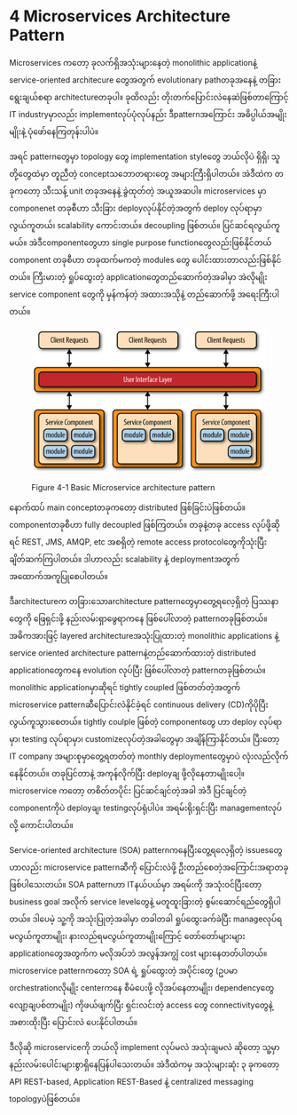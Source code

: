 # 4 Microservices Architecture Pattern

Microservices ကတော့ ခုလက်ရှိအသုံးများနေတဲ့  monolithic applicationနဲ့ service-oriented architecure တွေအတွက် evolutionary pathတခုအနေနဲ့ တခြားရွေးချယ်စရာ architectureတခုပါ။ ခုထိလည်း တိုးတက်ပြောင်းလဲနေဆဲဖြစ်တာကြောင့် IT industryမှာလည်း implementလုပ်ပုံလုပ်နည်း ဒီpatternအကြောင်း အဓိပ္ပါယ်အမျိုးမျိုးနဲ့ ပုံဖော်နေကြတုန်းပါပဲ။&#x20;

အရင် patternတွေမှာ topology တွေ implementation styleတွေ ဘယ်လိုပဲ ရှိရှိ၊ သူတို့တွေထဲမှာ တူညီတဲ့ conceptသဘောတရားတွေ အများကြီးရှိပါတယ်။ အဲဒီထဲက တခုကတော့ သီးသန့် unit တခုအနေနဲ့ ခွဲထုတ်တဲ့ အယူအဆပါ။  microservices မှာ componenet တခုစီဟာ သီးခြား deployလုပ်နိုင်တဲ့အတွက် deploy လုပ်ရာမှာ လွယ်ကူတယ်၊ scalability ကောင်းတယ်။ decoupling ဖြစ်တယ်။ ပြင်ဆင်ရလွယ်ကူမယ်။ အဲဒီcomponentတွေဟာ single purpose functionတွေလည်းဖြစ်နိုင်တယ်  component တခုစီဟာ တခုထက်မကတဲ့ modules တွေ ပေါင်းထားတာလည်းဖြစ်နိုင်တယ်။ ကြီးမားတဲ့ ရှုပ်ထွေးတဲ့ applicationတွေတည်ဆောက်တဲ့အခါမှာ အဲလိုမျိုး service component တွေကို မှန်ကန်တဲ့ အထားအသိုနဲ့ တည်ဆောက်ဖို့ အရေးကြီးပါတယ်။

<figure><img src=".gitbook/assets/image (4).png" alt=""><figcaption><p>Figure 4-1 Basic Microservice architecture pattern</p></figcaption></figure>

နောက်ထပ် main conceptတခုကတော့ distributed ဖြစ်ခြင်းပဲဖြစ်တယ်။ componentတခုစီဟာ fully decoupled ဖြစ်ကြတယ်။ တခုနဲ့တခု access လုပ်ဖို့ဆိုရင် REST, JMS, AMQP, etc အစရှိတဲ့ remote access protocolတွေကိုသုံးပြီး ချိတ်ဆက်ကြပါတယ်။ ဒါဟာလည်း scalability နဲ့ deploymentအတွက် အထောက်အကူပြုစေပါတယ်။

ဒီarchitectureက တခြားသောarchitecture patternတွေမှာတွေ့ရလေ့ရှိတဲ့ ပြဿနာတွေကို ဖြေရှင်းဖို့ နည်းလမ်းရှာဖွေရာကနေ ဖြစ်ပေါ်လာတဲ့ patternတခုဖြစ်တယ်။ အဓိကအားဖြင့် layered architectureအသုံးပြုထားတဲ့ monolithic applications နဲ့ service oriented architecture patternနဲ့တည်ဆောက်ထားတဲ့ distributed applicationတွေကနေ evolution လုပ်ပြီး ဖြစ်ပေါ်လာတဲ့ patternတခုဖြစ်တယ်။ monolithic applicationမှာဆိုရင်  tightly coupled ဖြစ်တတ်တဲ့အတွက် microservice patternဆီပြောင်းလဲနိုင်ခဲ့ရင် continuous delivery (CD)ကိုပိုပြီးလွယ်ကူသွားစေတယ်။ tightly coulple ဖြစ်တဲ့ componentတွေ ဟာ deploy လုပ်ရာမှာ၊ testing လုပ်ရာမှာ၊ customizeလုပ်တဲ့အခါတွေမှာ အချိန်ကြာနိုင်တယ်။ ပြီးတော့ IT company အများစုမှာတွေ့ရတတ်တဲ့ monthly deploymentတွေမှာပဲ လုံးလည်လိုက်နေနိုင်တယ်။ တခုပြင်တာနဲ့ အကုန်လိုက်ပြီး deployချ ဖို့လိုနေတာမျိုးပေါ့။ microservice ကတော့ တစိတ်တပိုင်း ပြင်ဆင်ချင်တဲ့အခါ အဲဒီ ပြင်ချင်တဲ့ componentကိုပဲ deployချ၊ testingလုပ်ရုံပါပဲ။ အရမ်းရိုးရှင်းပြီး managementလုပ်လို့ ကောင်းပါတယ်။&#x20;

Service-oriented architecture (SOA) patternကနေပြီးတွေ့ရလေ့ရှိတဲ့ issuesတွေဟာလည်း microservice patternဆီကို ပြောင်းလဲဖို့ ဦးတည်စေတဲ့အကြောင်းအရာတခုဖြစ်ပါသေးတယ်။ SOA patternဟာ ITနယ်ပယ်မှာ အရမ်းကို အသုံး၀င်ပြီးတော့ business goal အလိုက် service levelတွေနဲ့ မတူထူးခြားတဲ့ စွမ်းဆောင်ရည်တွေရှိပါတယ်။ ဒါပေမဲ့ သူ့ကို အသုံးပြုတဲ့အခါမှာ တခါတခါ ရှုပ်ထွေးခက်ခဲပြီး manageလုပ်ရ မလွယ်ကူတာမျိုး၊ နားလည်ရမလွယ်ကူတာမျိုးကြောင့် တော်တော်များများ applicationတွေအတွက်က မလိုအပ်ဘဲ အလွန်အကျွံ cost များနေတတ်ပါတယ်။ microservice patternကတော့ SOA ရဲ့ ရှုပ်ထွေးတဲ့ အပိုင်းတွေ (ဥပမာ orchestrationလိုမျိုး centerကနေ စီမံပေးဖို့ လိုအပ်နေတာမျိုး၊ dependencyတွေလျော့ချပစ်တာမျိုး) ကိုဖယ်ဖျက်ပြီး ရှင်းလင်းတဲ့ access တွေ connectivityတွေနဲ့ အစားထိုးပြီး ပြောင်းလဲ ပေးနိုင်ပါတယ်။

ဒီလိုဆို microserviceကို ဘယ်လို implement လုပ်မလဲ အသုံးချမလဲ ဆိုတော့ သူ့မှာ နည်းလမ်းပေါင်းများစွာရှိနေပြန်ပါသေးတယ်။ အဲဒီထဲကမှ အသုံးများဆုံး ၃ ခုကတော့ API REST-based, Application REST-Based နဲ့ centralized messaging topologyပဲဖြစ်တယ်။

